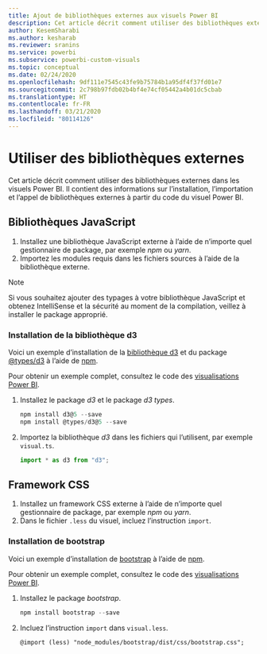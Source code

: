 ```yaml
---
title: Ajout de bibliothèques externes aux visuels Power BI
description: Cet article décrit comment utiliser des bibliothèques externes dans les visuels Power BI.
author: KesemSharabi
ms.author: kesharab
ms.reviewer: sranins
ms.service: powerbi
ms.subservice: powerbi-custom-visuals
ms.topic: conceptual
ms.date: 02/24/2020
ms.openlocfilehash: 9df111e7545c43fe9b75784b1a95df4f37fd01e7
ms.sourcegitcommit: 2c798b97fdb02b4bf4e74cf05442a4b01dc5cbab
ms.translationtype: HT
ms.contentlocale: fr-FR
ms.lasthandoff: 03/21/2020
ms.locfileid: "80114126"
---
```

# <a name="adding-external-libraries"></a>Utiliser des bibliothèques externes

Cet article décrit comment utiliser des bibliothèques externes dans les visuels Power BI. Il contient des informations sur l’installation, l’importation et l’appel de bibliothèques externes à partir du code du visuel Power BI.

## <a name="javascript-libraries"></a>Bibliothèques JavaScript

1. Installez une bibliothèque JavaScript externe à l’aide de n’importe quel gestionnaire de package, par exemple *npm* ou *yarn*.
2. Importez les modules requis dans les fichiers sources à l’aide de la bibliothèque externe.

>[!NOTE]
>Si vous souhaitez ajouter des typages à votre bibliothèque JavaScript et obtenez IntelliSense et la sécurité au moment de la compilation, veillez à installer le package approprié.

### <a name="installing-the-d3-library"></a>Installation de la bibliothèque d3

Voici un exemple d’installation de la [bibliothèque d3](https://www.npmjs.com/package/d3) et du package [@types/d3](https://www.npmjs.com/package/@types/d3) à l’aide de [npm](https://www.npmjs.com/).

Pour obtenir un exemple complet, consultez le code des [visualisations Power BI](https://github.com/microsoft/powerbi-visuals-gantt/blob/master/src/gantt.ts#L29).

1. Installez le package *d3* et le package *d3 types*.

    ```powershell
    npm install d3@5 --save
    npm install @types/d3@5 --save
    ```

2. Importez la bibliothèque *d3* dans les fichiers qui l’utilisent, par exemple `visual.ts`.

    ```typescript
    import * as d3 from "d3";
    ```

## <a name="css-framework"></a>Framework CSS

1. Installez un framework CSS externe à l’aide de n’importe quel gestionnaire de package, par exemple *npm* ou *yarn*.
2. Dans le fichier `.less` du visuel, incluez l’instruction `import`.

### <a name="installing-bootstrap"></a>Installation de bootstrap

Voici un exemple d’installation de [bootstrap](https://www.npmjs.com/package/bootstrap) à l’aide de [npm](https://www.npmjs.com/).

Pour obtenir un exemple complet, consultez le code des [visualisations Power BI](https://github.com/Microsoft/powerbi-visuals-sankey/blob/c8200da56913cd8b253be949a35fad0f4472b6de/style/visual.less#L32).

1. Installez le package *bootstrap*.

    ```powershell
    npm install bootstrap --save
    ```

2. Incluez l’instruction `import` dans `visual.less`.

    ```less
    @import (less) "node_modules/bootstrap/dist/css/bootstrap.css";
    ```
